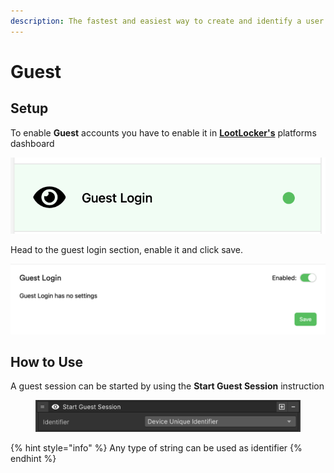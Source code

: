 ```yaml
---
description: The fastest and easiest way to create and identify a user account
---
```


# Guest

## Setup

To enable **Guest** accounts you have to enable it in [**LootLocker's**](https://console.lootlocker.com/settings/platforms/guest) platforms dashboard

![](<../../../.gitbook/assets/image (9).png>)

Head to the guest login section, enable it and click save.

![](<../../../.gitbook/assets/image (60).png>)

## How to Use

A guest session can be started by using the **Start Guest Session** instruction

<figure><img src="../../../.gitbook/assets/image (57).png" alt=""><figcaption></figcaption></figure>

{% hint style="info" %}
Any type of string can be used as identifier
{% endhint %}
